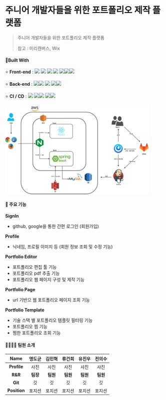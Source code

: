 # 주니어 개발자들을 위한 포트폴리오 제작 플랫폼

> 주니어 개발자들을 위한 포트폴리오 제작 플랫폼
>
> 참고 : 미리캔버스,  Wix 



#### 🔨Built With

⭐ **Front-end** : <img src="https://img.shields.io/badge/React-61DAFB?style=flat-square&logo=React&logoColor=black"/> <img src="https://img.shields.io/badge/Redux-764ABC?style=flat-square&logo=Redux&logoColor=white"/> <img src="https://img.shields.io/badge/JavaScript-F7DF1E?style=flat-square&logo=JavaScript&logoColor=black"/> <img src="https://img.shields.io/badge/CSS3-1572B6?style=flat-square&logo=CSS3&logoColor=white"/> <img src="https://img.shields.io/badge/Font Awesome-339AF0?style=flat-square&logo=Font Awesome&logoColor=white"/><img src="https://img.shields.io/badge/TypeScript-3178C6?style=flat-square&logo=TypeScript&logoColor=white"/><img src="https://img.shields.io/badge/Next.js-000000?style=flat-square&logo=Next.js&logoColor=white"/>

⭐ **Back-end** : <img src="https://img.shields.io/badge/Java-007396?style=flat-square&logo=Java&logoColor=white"/><img src="https://img.shields.io/badge/Spring-6DB33F?style=flat-square&logo=Spring&logoColor=white"/> <img src="https://img.shields.io/badge/Redis-DC382D?style=flat-square&logo=Redis&logoColor=white"/> <img src="https://img.shields.io/badge/MySQL-4479A1?style=flat-square&logo=MySQL&logoColor=white"/><img src="https://img.shields.io/badge/Swagger-85EA2D?style=flat-square&logo=Swagger&logoColor=black"/>

⭐ **CI / CD** : <img src="https://img.shields.io/badge/Docker-2496ED?style=flat-square&logo=Docker&logoColor=white"/> <img src="https://img.shields.io/badge/GitLab-FCA121?style=flat-square&logo=GitLab&logoColor=black"/><img src="https://img.shields.io/badge/Jenkins-D24939?style=flat-square&logo=Jenkins&logoColor=black"/> <img src="https://img.shields.io/badge/NGINX-269539?style=flat-square&logo=NGINX&logoColor=black"/><img src="https://img.shields.io/badge/Jira-0052CC?style=flat-square&logo=Jira&logoColor=white"/>

<img src="README.assets/system_arch.png" alt="system_arch" style="zoom: 45%;" />

#### 🧩 주요 기능

**SignIn**

- github, google을 통한 간편 로그인 (회원가입)

**Profile**

- 닉네임, 프로필 이미지 등 (회원 정보 조회 및 수정 기능)

**Portfolio Editor** 

- 포트폴리오 편집 툴 기능
- 포트폴리오 pdf 추출 기능
- 포트폴리오 웹 페이지 구성 및 제작 기능

**Portfolio Page**

- url 기반으 웹 포트폴리오 페이지 조회 기능

**Portfolio Template** 

- 기술 스택 별 포트폴리오 템플릿 필터링 기능
- 포트폴리오 찜 기능
- 찜한 포트폴리오 조회 기능



#### 👨‍👩‍👧‍👧 팀원 소개


|     Name     |  명도균  |  김민혁  |  류건희  |  유진우  |  전의수  |
| :----------: | :------: | :------: | :------: | :------: | :------: |
| **Profile**  |   사진   |   사진   |   사진   |   사진   |   사진   |
|   **R&R**    | **팀장** | **팀원** | **팀원** | **팀원** | **팀원** |
|   **Git**    |    깃    |    깃    |    깃    |    깃    |    깃    |
| **Position** |  포지션  |  포지션  |  포지션  |  포지션  |  포지션  |



